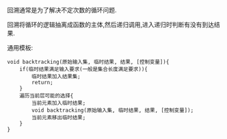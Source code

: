 回溯通常是为了解决不定次数的循环问题.

回溯将循环的逻辑抽离成函数的主体,然后递归调用,进入递归时判断有没有到达结果.

通用模板:
```text
void backtracking(原始输入集, 临时结果, 结果, [控制变量]){
    if(临时结果满足输入要求(一般是集合长度满足要求)){
        临时结果加入结果集;
        return;
    }
    遍历当前层可能的选择{
        当前元素加入临时结果;
        void backtracking(原始输入集, 临时结果, 结果, [控制变量]);
        当前元素移出临时结果;
    }
}
```